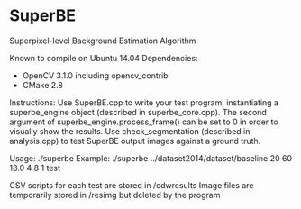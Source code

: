 # SuperBE
Superpixel-level Background Estimation Algorithm

Known to compile on Ubuntu 14.04
Dependencies:
- OpenCV 3.1.0 including opencv_contrib
- CMake 2.8

Instructions:
Use SuperBE.cpp to write your test program, instantiating a superbe_engine object (described in superbe_core.cpp).
The second argument of superbe_engine.process_frame() can be set to 0 in order to visually show the results.
Use check_segmentation (described in analysis.cpp) to test SuperBE output images against a ground truth.

Usage: ./superbe <directory to dataset> <N> <R> <DIS> <numMin> <phi> <post> <ID>
Example: ./superbe ../dataset2014/dataset/baseline 20 60 18.0 4 8 1 test

CSV scripts for each test are stored in /cdwresults
Image files are temporarily stored in /resimg but deleted by the program